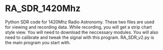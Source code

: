 # RA_SDR_1420Mhz
Python SDR code for 1420Mhz Radio Astronomy.
These two files are used for viewing and recording data. While recording, you will get a strip chart style view.
You will need to download the neccessary modules.
You will also need to calibrate and tweak the signal with this program.
RA_SDR_v2.py is the main program you start with.
